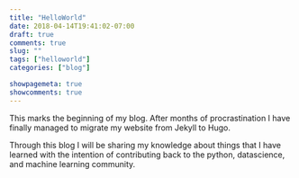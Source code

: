 ```yaml
---
title: "HelloWorld"
date: 2018-04-14T19:41:02-07:00
draft: true
comments: true
slug: ""
tags: ["helloworld"]
categories: ["blog"]

showpagemeta: true
showcomments: true
---
```


This marks the beginning of my blog. After months of procrastination I have finally managed to migrate my website from Jekyll to Hugo.

Through this blog I will be sharing my knowledge about things that I have learned with the intention of contributing back to the python, datascience, and machine learning community.
